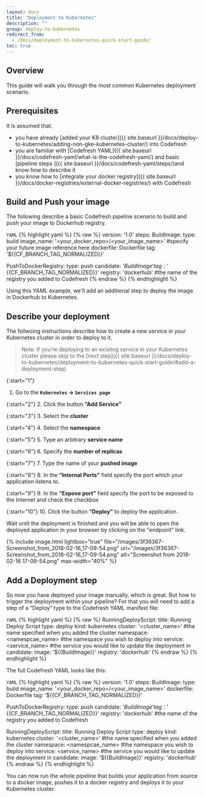 ```yaml
---
layout: docs
title: "Deployment to Kubernetes"
description: ""
group: deploy-to-kubernetes
redirect_from:
  - /docs/deployment-to-kubernetes-quick-start-guide/
toc: true
---
```


## Overview
This guide will walk you through the most common Kubernetes deployment scenario.

## Prerequisites

It is assumed that:
  - you have already [added your K8 cluster]({{ site.baseurl }}/docs/deploy-to-kubernetes/adding-non-gke-kubernetes-cluster/) into Codefresh
  - you are familiar with [Codefresh YAML]({{ site.baseurl }}/docs/codefresh-yaml/what-is-the-codefresh-yaml/) and basic [pipeline steps ]({{ site.baseurl }}/docs/codefresh-yaml/steps/)and know how to describe it 
  - you know how to [integrate your docker registry]({{ site.baseurl }}/docs/docker-registries/external-docker-registries/) with Codefresh
  
## Build and Push your image
The following describe a basic Codefresh pipeline scenario to build and push your image to Dockerhub registry.
  
  `YAML`
{% highlight yaml %}
{% raw %}
version: '1.0'
steps:
  BuildImage:
    type: build
    image_name: '<your_docker_repo>/<your_image_name>' #specify your future image reference here
    dockerfile: Dockerfile
    tag: '${{CF_BRANCH_TAG_NORMALIZED}}'
    
  PushToDockerRegistry:
    type: push
    candidate: '${{BuildImage}}'
    tag: '${{CF_BRANCH_TAG_NORMALIZED}}'
    registry: 'dockerhub' #the name of the registry you added to Codefresh
{% endraw %}
{% endhighlight %}

Using this YAML example, we'll add an additional step to deploy the image in Dockerhub to Kubernetes.

## Describe your deployment
The follwoing instructions describe how to create a new service in your Kubernetes cluster in order to deploy to it.
>Note: If you're deploying to an exisitng service in your Kubernetes cluster please skip to the [next step]({{ site.baseurl }}/docs/deploy-to-kubernetes/deployment-to-kubernetes-quick-start-guide/#add-a-deployment-step)

{:start="1"}
 1. Go to the **`Kubernetes` &#8594; `Services page`**
 
{:start="2"}
 2. Click the button **“Add Service”**
 
{:start="3"}
3. Select the **cluster**

{:start="4"}
4. Select the **namespace**
 
{:start="5"}
5. Type an arbitrary **service name**
 
{:start="6"}
6. Specify the **number of replicas**
 
{:start="7"}
7. Type the name of your **pushed image**
 
{:start="8"}
8. In the **“Internal Ports”** field specify the port which your application listens to.
 
{:start="9"}
9. In the **“Expose port”** field specify the port to be exposed to the Internet and check the checkbox
 
{:start="10"}
10. Click the button **“Deploy”** to deploy the application.
  
Wait until the deployment is finished and you will be able to open the deployed application in your browser by clicking on the "endpoint" link.

{% include image.html 
lightbox="true" 
file="/images/3f36367-Screenshot_from_2018-02-16_17-09-54.png" 
url="/images/3f36367-Screenshot_from_2018-02-16_17-09-54.png" 
alt="Screenshot from 2018-02-16 17-09-54.png" 
max-width="40%" 
%}

## Add a Deployment step
So now you have deployed your image manually, which is great. But how to trigger the deployment within your pipeline? For that you will need to add a step of a “Deploy” type to the Codefresh YAML manifest file:

  `YAML`
{% highlight yaml %}
{% raw %}
RunningDeployScript:
    title: Running Deploy Script
    type: deploy
    kind: kubernetes
    cluster: '<cluster_name>' #the name specified when you added the cluster
    namespace: <namespcae_name> #the namespace you wish to deploy into
    service: <service_name> #the service you would like to update the deployment in
    candidate:
      image: '${{BuildImage}}'
      registry: 'dockerhub'
{% endraw %}
{% endhighlight %}

The full Codefresh YAML looks like this:

  `YAML`
{% highlight yaml %}
{% raw %}
version: '1.0'
steps:
  BuildImage:
    type: build
    image_name: '<your_docker_repo>/<your_image_name>'
    dockerfile: Dockerfile
    tag: '${{CF_BRANCH_TAG_NORMALIZED}}'
    
  PushToDockerRegistry:
    type: push
    candidate: '${{BuildImage}}'
    tag: '${{CF_BRANCH_TAG_NORMALIZED}}'
    registry: 'dockerhub' #the name of the registry you added to Codefresh
    
  RunningDeployScript:
    title: Running Deploy Script
    type: deploy
    kind: kubernetes
    cluster: '<cluster_name>' #the name specified when you added the cluster
    namespace: <namespcae_name> #the namespace you wish to deploy into
    service: <service_name> #the service you would like to update the deployment in
    candidate:
      image: '${{BuildImage}}'
      registry: 'dockerhub'
{% endraw %}
{% endhighlight %}

You can now run the whole pipeline that builds your application from source to a docker image, pushes it to a docker registry and deploys it to your Kubernetes cluster.
